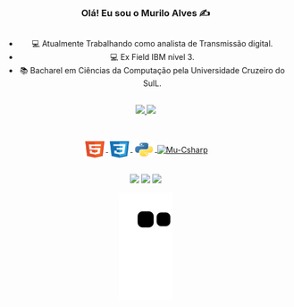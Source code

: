 <center><h3>Olá! Eu sou o Murilo Alves ✍️
  
  ##
  
- 💻  Atualmente Trabalhando como analista de Transmissão digital.
- 💻  Ex Field IBM nível 3.
- 📚  Bacharel em Ciências da Computação pela Universidade Cruzeiro do SulL.

##

<div align="center">
  <a href="https://github.com/MuAlves">
  <img height="180em" src="https://github-readme-stats.vercel.app/api?username=MuAlves&show_icons=true&theme=dark&include_all_commits=true&count_private=true"/>
  <img height="180em" src="https://github-readme-stats.vercel.app/api/top-langs/?username=MuAlves&layout=compact&langs_count=7&theme=dark"/>
</div>

  ##
  
  <div style="display: inline_block"><br>
  <img align="center" alt="Mu-HTML" height="30" width="40" src="https://raw.githubusercontent.com/devicons/devicon/master/icons/html5/html5-original.svg">
  <img align="center" alt="Mu-CSS" height="30" width="40" src="https://raw.githubusercontent.com/devicons/devicon/master/icons/css3/css3-original.svg">
  <img align="center" alt="Mu-Python" height="30" width="40" src="https://raw.githubusercontent.com/devicons/devicon/master/icons/python/python-original.svg">
  <img align="center" alt="Mu-Csharp" height="30" width="40" src="https://cdn.jsdelivr.net/gh/devicons/devicon/icons/java/java-original.svg">
</div>
  
  ##
  
  <div> 
  <a href="https://www.instagram.com/muulilo/" target="_blank"><img src="https://img.shields.io/badge/-Instagram-%23E4405F?style=for-the-badge&logo=instagram&logoColor=white" target="_blank"></a>
  <a href = "mailto:murilo_.alves1995@hotmail.com"><img src="https://img.shields.io/badge/-Gmail-%23333?style=for-the-badge&logo=gmail&logoColor=white" target="_blank"></a>
  <a href="https://www.linkedin.com/in/murilo-alves-41484117b/" target="_blank"><img src="https://img.shields.io/badge/-LinkedIn-%230077B5?style=for-the-badge&logo=linkedin&logoColor=white" target="_blank"></a> 
 
</div>
  
  ![snake gif](https://github.com/MuAlves/MuAlves/blob/output/github-contribution-grid-snake.svg)
